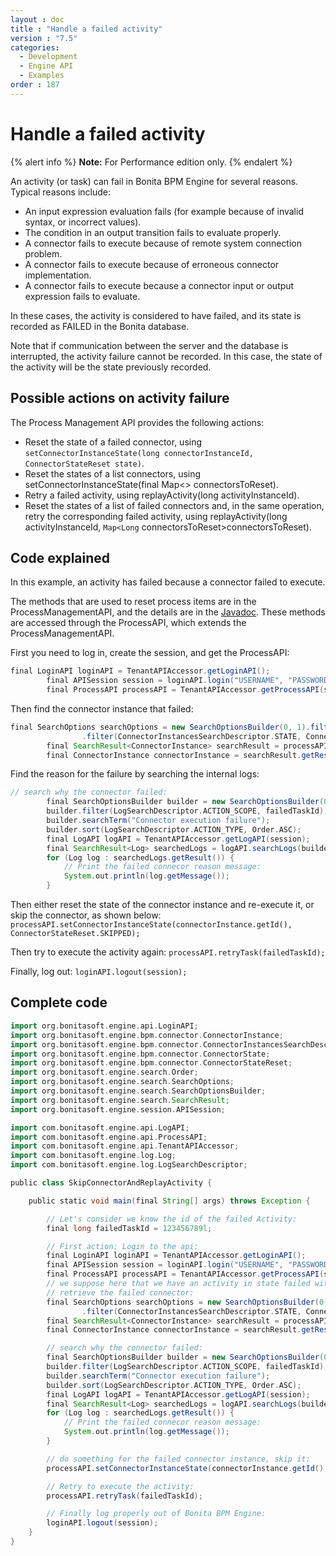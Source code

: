 ```yaml
---
layout : doc
title : "Handle a failed activity"
version : "7.5"
categories:
  - Development
  - Engine API
  - Examples
order : 187
---
```

# Handle a failed activity

{% alert info %}
**Note:** For Performance edition only.
{% endalert %}

An activity (or task) can fail in Bonita BPM Engine for several reasons. Typical reasons include:

* An input expression evaluation fails (for example because of invalid syntax, or incorrect values).
* The condition in an output transition fails to evaluate properly.
* A connector fails to execute because of remote system connection problem.
* A connector fails to execute because of erroneous connector implementation.
* A connector fails to execute because a connector input or output expression fails to evaluate.

In these cases, the activity is considered to have failed, and its state is recorded as FAILED in the Bonita database.

Note that if communication between the server and the database is interrupted, the activity failure cannot be recorded. In this case, 
the state of the activity will be the state previously recorded.

## Possible actions on activity failure

The Process Management API provides the following actions:

* Reset the state of a failed connector, using `setConnectorInstanceState(long connectorInstanceId, ConnectorStateReset state)`.
* Reset the states of a list connectors, using setConnectorInstanceState(final Map<> connectorsToReset).
* Retry a failed activity, using replayActivity(long activityInstanceId).
* Reset the states of a list of failed connectors and, in the same operation, retry the corresponding failed activity, using 
replayActivity(long activityInstanceId, `Map<Long` connectorsToReset>connectorsToReset).

## Code explained

In this example, an activity has failed because a connector failed to execute.

The methods that are used to reset process items are in the ProcessManagementAPI, and the details are in the 
[Javadoc](http://documentation.bonitasoft.com/javadoc/api/{{page.version}}/index.html). These methods are accessed through the ProcessAPI, which extends the ProcessManagementAPI.

First you need to log in, create the session, and get the ProcessAPI:
```groovy
final LoginAPI loginAPI = TenantAPIAccessor.getLoginAPI();
        final APISession session = loginAPI.login("USERNAME", "PASSWORD");
        final ProcessAPI processAPI = TenantAPIAccessor.getProcessAPI(session);
```

Then find the connector instance that failed:
```groovy
final SearchOptions searchOptions = new SearchOptionsBuilder(0, 1).filter(ConnectorInstancesSearchDescriptor.CONTAINER_ID, failedTaskId)
                .filter(ConnectorInstancesSearchDescriptor.STATE, ConnectorState.FAILED.name()).done();
        final SearchResult<ConnectorInstance> searchResult = processAPI.searchConnectorInstances(searchOptions);
        final ConnectorInstance connectorInstance = searchResult.getResult().get(0);
```

Find the reason for the failure by searching the internal logs:

```groovy
// search why the connector failed:
        final SearchOptionsBuilder builder = new SearchOptionsBuilder(0, 100);
        builder.filter(LogSearchDescriptor.ACTION_SCOPE, failedTaskId);
        builder.searchTerm("Connector execution failure");
        builder.sort(LogSearchDescriptor.ACTION_TYPE, Order.ASC);
        final LogAPI logAPI = TenantAPIAccessor.getLogAPI(session);
        final SearchResult<Log> searchedLogs = logAPI.searchLogs(builder.done());
        for (Log log : searchedLogs.getResult()) {
            // Print the failed connecor reason message:
            System.out.println(log.getMessage());
        }
```

Then either reset the state of the connector instance and re-execute it, or skip the connector, as shown below:
`processAPI.setConnectorInstanceState(connectorInstance.getId(), ConnectorStateReset.SKIPPED);`

Then try to execute the activity again: `processAPI.retryTask(failedTaskId);`

Finally, log out: `loginAPI.logout(session);`

## Complete code
```groovy
import org.bonitasoft.engine.api.LoginAPI;
import org.bonitasoft.engine.bpm.connector.ConnectorInstance;
import org.bonitasoft.engine.bpm.connector.ConnectorInstancesSearchDescriptor;
import org.bonitasoft.engine.bpm.connector.ConnectorState;
import org.bonitasoft.engine.bpm.connector.ConnectorStateReset;
import org.bonitasoft.engine.search.Order;
import org.bonitasoft.engine.search.SearchOptions;
import org.bonitasoft.engine.search.SearchOptionsBuilder;
import org.bonitasoft.engine.search.SearchResult;
import org.bonitasoft.engine.session.APISession;

import com.bonitasoft.engine.api.LogAPI;
import com.bonitasoft.engine.api.ProcessAPI;
import com.bonitasoft.engine.api.TenantAPIAccessor;
import com.bonitasoft.engine.log.Log;
import com.bonitasoft.engine.log.LogSearchDescriptor;

public class SkipConnectorAndReplayActivity {

    public static void main(final String[] args) throws Exception {

        // Let's consider we know the id of the failed Activity:
        final long failedTaskId = 123456789l;

        // First action: Login to the api:
        final LoginAPI loginAPI = TenantAPIAccessor.getLoginAPI();
        final APISession session = loginAPI.login("USERNAME", "PASSWORD");
        final ProcessAPI processAPI = TenantAPIAccessor.getProcessAPI(session);
        // we suppose here that we have an activity in state failed with the id 'failedTaskId'
        // retrieve the failed connector:
        final SearchOptions searchOptions = new SearchOptionsBuilder(0, 1).filter(ConnectorInstancesSearchDescriptor.CONTAINER_ID, failedTaskId)
                .filter(ConnectorInstancesSearchDescriptor.STATE, ConnectorState.FAILED.name()).done();
        final SearchResult<ConnectorInstance> searchResult = processAPI.searchConnectorInstances(searchOptions);
        final ConnectorInstance connectorInstance = searchResult.getResult().get(0);

        // search why the connector failed:
        final SearchOptionsBuilder builder = new SearchOptionsBuilder(0, 100);
        builder.filter(LogSearchDescriptor.ACTION_SCOPE, failedTaskId);
        builder.searchTerm("Connector execution failure");
        builder.sort(LogSearchDescriptor.ACTION_TYPE, Order.ASC);
        final LogAPI logAPI = TenantAPIAccessor.getLogAPI(session);
        final SearchResult<Log> searchedLogs = logAPI.searchLogs(builder.done());
        for (Log log : searchedLogs.getResult()) {
            // Print the failed connecor reason message:
            System.out.println(log.getMessage());
        }

        // do something for the failed connector instance, skip it:
        processAPI.setConnectorInstanceState(connectorInstance.getId(), ConnectorStateReset.SKIPPED);

        // Retry to execute the activity:
        processAPI.retryTask(failedTaskId);

        // Finally log properly out of Bonita BPM Engine:
        loginAPI.logout(session);
    }
}
```
